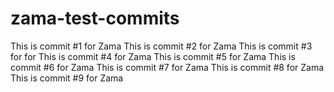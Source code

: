# zama-test-commits
This is commit #1 for Zama
This is commit #2 for Zama
This is commit #3 for for
This is commit #4 for Zama
This is commit #5 for Zama
This is commit #6 for Zama
This is commit #7 for Zama
This is commit #8 for Zama
This is commit #9 for Zama

